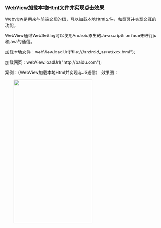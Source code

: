 ### WebView加载本地Html文件并实现点击效果

<p>Webview是用来与前端交互的纽，可以加载本地Html文件，和网页并实现交互的功能。</p> 
<p>WebView通过WebSetting可以使用Android原生的JavascriptInterface来进行js和java的通信。</p> 
<p>加载本地文件：webView.loadUrl("file:///android_asset/xxx.html");</p> 
<p>加载网页：webView.loadUrl("http://baidu.com");</p> 
<p>案例：（WebView加载本地Html并实现与JS通信） 效果图：</p> 
<p>&nbsp; &nbsp; &nbsp; &nbsp;<img alt="" height="472" src="https://static.oschina.net/uploads/space/2016/1214/111717_A2wv_2945455.gif" width="259"></p> 

